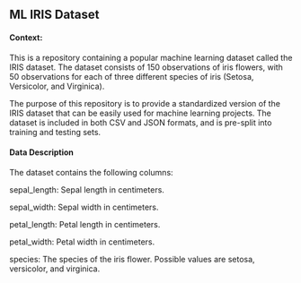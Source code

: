 
## ML IRIS Dataset


#### Context:

This is a repository containing a popular machine learning dataset called the IRIS dataset. The dataset consists of 150 observations of iris flowers, with 50 observations for each of three different species of iris (Setosa, Versicolor, and Virginica).

The purpose of this repository is to provide a standardized version of the IRIS dataset that can be easily used for machine learning projects. The dataset is included in both CSV and JSON formats, and is pre-split into training and testing sets. 

#### Data Description
The dataset contains the following columns:

sepal_length: Sepal length in centimeters.

sepal_width: Sepal width in centimeters.

petal_length: Petal length in centimeters.

petal_width: Petal width in centimeters.

species: The species of the iris flower. Possible values are setosa, versicolor, and virginica.
